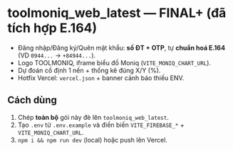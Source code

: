 # toolmoniq_web_latest — FINAL+ (đã tích hợp E.164)

- Đăng nhập/Đăng ký/Quên mật khẩu: **số ĐT + OTP**, tự **chuẩn hoá E.164** (VD `0944...` -> `+84944...`).  
- Logo TOOLMONIQ, iframe biểu đồ Moniq (`VITE_MONIQ_CHART_URL`).  
- Dự đoán cố định 1 nến + thống kê đúng X/Y (%).  
- Hotfix Vercel: `vercel.json` + banner cảnh báo thiếu ENV.

## Cách dùng
1) Chép **toàn bộ** gói này đè lên `toolmoniq_web_latest`.
2) Tạo `.env` từ `.env.example` và điền biến `VITE_FIREBASE_*` + `VITE_MONIQ_CHART_URL`.
3) `npm i && npm run dev` (local) hoặc push lên Vercel.
